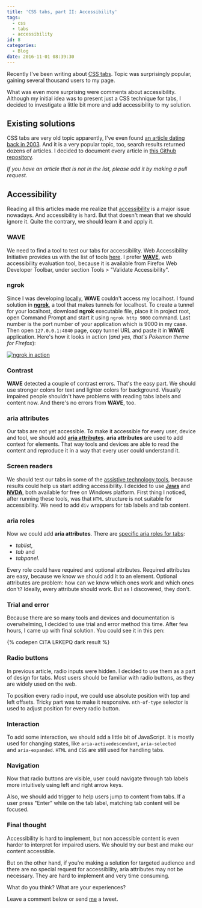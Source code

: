 ```yaml
---
title: 'CSS tabs, part II: Accessibility'
tags:
  - css
  - tabs
  - accessibility
id: 8
categories:
  - Blog
date: 2016-11-01 08:39:30
---
```


Recently I've been writing about [CSS tabs](https://silvestarbistrovic.from.hr/en/articles/how-to-make-tabs-using-only-css/). Topic was surprisingly popular, gaining several thousand users to my page.

What was even more surprising were comments about accessibility. Although my initial idea was to present just a CSS technique for tabs, I decided to investigate a little bit more and add accessibility to my solution.

## Existing solutions

CSS tabs are very old topic apparently, I've even found [an article dating back in 2003](http://daniel.glazman.free.fr/weblog/archived/2003_01_05_glazblogarc.html#87183885). And it is a very popular topic, too, search results returned dozens of articles. I decided to document every article in [this Github repository](https://github.com/maliMirkec/css-tabs-list).

_If you have an article that is not in the list, please add it by making a pull request._

## Accessibility

Reading all this articles made me realize that [accessibility](https://en.wikipedia.org/wiki/Web_accessibility) is a major issue nowadays. And accessibility is hard. But that doesn't mean that we should ignore it. Quite the contrary, we should learn it and apply it.

### WAVE

We need to find a tool to test our tabs for accessibility. Web Accessibility Initiative provides us with the list of tools [here](https://www.w3.org/WAI/ER/tools/). I prefer **[WAVE](http://wave.webaim.org/)**, web accessibility evaluation tool, because it is available from Firefox Web Developer Toolbar, under section Tools > "Validate Accessibility".

### ngrok

Since I was developing [locally](https://silvestarbistrovic.from.hr/en/articles/perfect-local-server-with-atom/), **WAVE** couldn't access my localhost. I found solution in **[ngrok](https://ngrok.com/)**, a tool that makes tunnels for localhost. To create a tunnel for your localhost, download **ngrok** executable file, place it in project root, open Command Prompt and start it using `ngrok http 9000` command. Last number is the port number of your application which is 9000 in my case. Then open `127.0.0.1:4040` page, copy tunnel URL and paste it in **WAVE** application. Here's how it looks in action (_and yes, that's Pokemon theme for Firefox_):

[![ngrok in action](http://res.cloudinary.com/starbist/image/upload/v1497509216/ngrok-in-action_gbecgx.png)](http://res.cloudinary.com/starbist/image/upload/v1497509216/ngrok-in-action_gbecgx.png)

### Contrast

**WAVE** detected a couple of contrast errors. That's the easy part. We should use stronger colors for text and lighter colors for background. Visually impaired people shouldn't have problems with reading tabs labels and content now. And there's no errors from **WAVE**, too.

### aria attributes

Our tabs are not yet accessible. To make it accessible for every user, device and tool, we should add **[aria attributes](https://en.wikipedia.org/wiki/WAI-ARIA)**. **aria attributes** are used to add context for elements. That way tools and devices are able to read the content and reproduce it in a way that every user could understand it.

### Screen readers

We should test our tabs in some of the [assistive technology tools](https://developer.mozilla.org/en-US/docs/Web/Accessibility/ARIA/Web_applications_and_ARIA_FAQ#Assistive_Technologies), because results could help us start adding accessibility. I decided to use **[Jaws](http://www.freedomscientific.com/Products/Blindness/JAWS)** and **[NVDA](http://www.nvaccess.org/)**, both available for free on Windows platform. First thing I noticed, after running these tools, was that `HTML` structure is not suitable for accessibility. We need to add `div` wrappers for tab labels and tab content.

### aria roles

Now we could add **aria attributes**. There are [specific aria roles for tabs](http://whatsoc∑k.com/training/matrices/#tablist):

*   _tablist_,
*   _tab_ and
*   _tabpanel_.

Every role could have required and optional attributes. Required attributes are easy, because we know we should add it to an element. Optional attributes are problem: how can we know which ones work and which ones don't? Ideally, every attribute should work. But as I discovered, they don't.

### Trial and error

Because there are so many tools and devices and documentation is overwhelming, I decided to use trial and error method this time. After few hours, I came up with final solution. You could see it in this pen:

{% codepen CiTA LRKEPQ dark result %}

### Radio buttons

In previous article, radio inputs were hidden. I decided to use them as a part of design for tabs. Most users should be familiar with radio buttons, as they are widely used on the web.

To position every radio input, we could use absolute position with top and left offsets. Tricky part was to make it responsive. `nth-of-type` selector is used to adjust position for every radio button.

### Interaction

To add some interaction, we should add a little bit of JavaScript. It is mostly used for changing states, like `aria-activedescendant`, `aria-selected` and `aria-expanded`. `HTML` and `CSS` are still used for handling tabs.

### Navigation

Now that radio buttons are visible, user could navigate through tab labels more intuitively using left and right arrow keys.

Also, we should add trigger to help users jump to content from tabs. If a user press "Enter" while on the tab label, matching tab content will be focused.

### Final thought

Accessibility is hard to implement, but non accessible content is even harder to interpret for impaired users. We should try our best and make our content accessible.

But on the other hand, if you're making a solution for targeted audience and there are no special request for accessibility, aria attributes may not be necessary. They are hard to implement and very time consuming.

What do you think? What are your experiences?

Leave a comment below or send [me](https://twitter.com/malimirkeccita) a tweet.